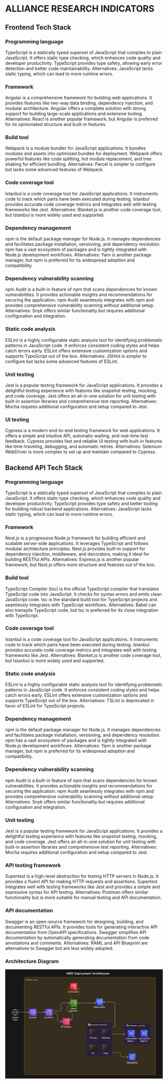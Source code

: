 # ALLIANCE RESEARCH INDICATORS

## Frontend Tech Stack

### Programming language

TypeScript is a statically typed superset of JavaScript that compiles to plain JavaScript. It offers static type checking, which enhances code quality and developer productivity. TypeScript provides type safety, allowing early error detection and better code maintainability. Alternatives: JavaScript lacks static typing, which can lead to more runtime errors.

### Framework

Angular is a comprehensive framework for building web applications. It provides features like two-way data binding, dependency injection, and modular architecture. Angular offers a complete solution with strong support for building large-scale applications and extensive tooling. Alternatives: React is another popular framework, but Angular is preferred for its opinionated structure and built-in features.

### Build tool

Webpack is a module bundler for JavaScript applications. It bundles modules and assets into optimized bundles for deployment. Webpack offers powerful features like code splitting, hot module replacement, and tree shaking for efficient bundling. Alternatives: Parcel is simpler to configure but lacks some advanced features of Webpack.

### Code coverage tool

Istanbul is a code coverage tool for JavaScript applications. It instruments code to track which parts have been executed during testing. Istanbul provides accurate code coverage metrics and integrates well with testing frameworks like Jest. Alternatives: Blanket.js is another code coverage tool, but Istanbul is more widely used and supported.

### Dependency management

npm is the default package manager for Node.js. It manages dependencies and facilitates package installation, versioning, and dependency resolution. npm has a vast ecosystem of packages and is tightly integrated with Node.js development workflows. Alternatives: Yarn is another package manager, but npm is preferred for its widespread adoption and compatibility.

### Dependency vulnerability scanning

npm Audit is a built-in feature of npm that scans dependencies for known vulnerabilities. It provides actionable insights and recommendations for securing the application. npm Audit seamlessly integrates with npm and provides comprehensive vulnerability scanning without additional setup. Alternatives: Snyk offers similar functionality but requires additional configuration and integration.

### Static code analysis

ESLint is a highly configurable static analysis tool for identifying problematic patterns in JavaScript code. It enforces consistent coding styles and helps catch errors early. ESLint offers extensive customization options and supports TypeScript out of the box. Alternatives: JSHint is simpler to configure but lacks some advanced features of ESLint.

### Unit testing

Jest is a popular testing framework for JavaScript applications. It provides a delightful testing experience with features like snapshot testing, mocking, and code coverage. Jest offers an all-in-one solution for unit testing with built-in assertion libraries and comprehensive test reporting. Alternatives: Mocha requires additional configuration and setup compared to Jest.

### UI testing

Cypress is a modern end-to-end testing framework for web applications. It offers a simple and intuitive API, automatic waiting, and real-time test feedback. Cypress provides fast and reliable UI testing with built-in features like time-traveling, debugging, and automatic retries. Alternatives: Selenium WebDriver is more complex to set up and maintain compared to Cypress.

## Backend API Tech Stack

### Programming language

TypeScript is a statically typed superset of JavaScript that compiles to plain JavaScript. It offers static type checking, which enhances code quality and developer productivity. TypeScript provides type safety and better tooling for building robust backend applications. Alternatives: JavaScript lacks static typing, which can lead to more runtime errors.

### Framework

Nest.js is a progressive Node.js framework for building efficient and scalable server-side applications. It leverages TypeScript and follows modular architecture principles. Nest.js provides built-in support for dependency injection, middleware, and decorators, making it ideal for building RESTful APIs. Alternatives: Express.js is another popular framework, but Nest.js offers more structure and features out of the box.

### Build tool

TypeScript Compiler (tsc) is the official TypeScript compiler that translates TypeScript code into JavaScript. It checks for syntax errors and emits clean JavaScript code. tsc is the standard build tool for TypeScript projects and seamlessly integrates with TypeScript workflows. Alternatives: Babel can also transpile TypeScript code, but tsc is preferred for its close integration with TypeScript.

### Code coverage tool

Istanbul is a code coverage tool for JavaScript applications. It instruments code to track which parts have been executed during testing. Istanbul provides accurate code coverage metrics and integrates well with testing frameworks like Jest. Alternatives: Blanket.js is another code coverage tool, but Istanbul is more widely used and supported.

### Static code analysis

ESLint is a highly configurable static analysis tool for identifying problematic patterns in JavaScript code. It enforces consistent coding styles and helps catch errors early. ESLint offers extensive customization options and supports TypeScript out of the box. Alternatives: TSLint is deprecated in favor of ESLint for TypeScript projects.

### Dependency management

npm is the default package manager for Node.js. It manages dependencies and facilitates package installation, versioning, and dependency resolution. npm has a vast ecosystem of packages and is tightly integrated with Node.js development workflows. Alternatives: Yarn is another package manager, but npm is preferred for its widespread adoption and compatibility.

### Dependency vulnerability scanning

npm Audit is a built-in feature of npm that scans dependencies for known vulnerabilities. It provides actionable insights and recommendations for securing the application. npm Audit seamlessly integrates with npm and provides comprehensive vulnerability scanning without additional setup. Alternatives: Snyk offers similar functionality but requires additional configuration and integration.

### Unit testing

Jest is a popular testing framework for JavaScript applications. It provides a delightful testing experience with features like snapshot testing, mocking, and code coverage. Jest offers an all-in-one solution for unit testing with built-in assertion libraries and comprehensive test reporting. Alternatives: Mocha requires additional configuration and setup compared to Jest.

### API testing framework

Supertest is a high-level abstraction for testing HTTP servers in Node.js. It provides a fluent API for making HTTP requests and assertions. Supertest integrates well with testing frameworks like Jest and provides a simple and expressive syntax for API testing. Alternatives: Postman offers similar functionality but is more suitable for manual testing and API documentation.

### API documentation

Swagger is an open-source framework for designing, building, and documenting RESTful APIs. It provides tools for generating interactive API documentation from OpenAPI specifications. Swagger simplifies API documentation by automatically generating documentation from code annotations and comments. Alternatives: RAML and API Blueprint are alternatives to Swagger but are less widely adopted.

### Architecture Diagram

![Architecture Diagram](./Architecture.png)